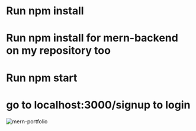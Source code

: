 # Run npm install 
# Run npm install for mern-backend on my repository too
# Run npm start
# go to localhost:3000/signup to login

![mern-portfolio](https://user-images.githubusercontent.com/16244953/64795871-aefa3080-d576-11e9-8355-e2c98b08acf5.gif)

